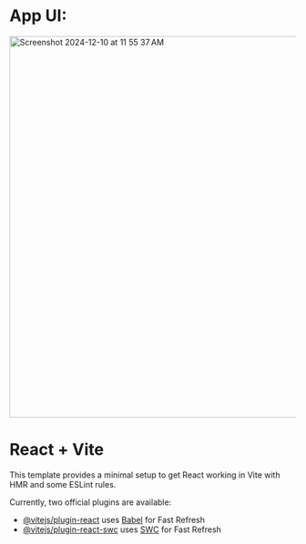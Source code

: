 # App UI:
<img width="671" alt="Screenshot 2024-12-10 at 11 55 37 AM" src="https://github.com/user-attachments/assets/fd19a94c-b0b5-4216-b860-1756595185d0">


# React + Vite

This template provides a minimal setup to get React working in Vite with HMR and some ESLint rules.

Currently, two official plugins are available:

- [@vitejs/plugin-react](https://github.com/vitejs/vite-plugin-react/blob/main/packages/plugin-react/README.md) uses [Babel](https://babeljs.io/) for Fast Refresh
- [@vitejs/plugin-react-swc](https://github.com/vitejs/vite-plugin-react-swc) uses [SWC](https://swc.rs/) for Fast Refresh
